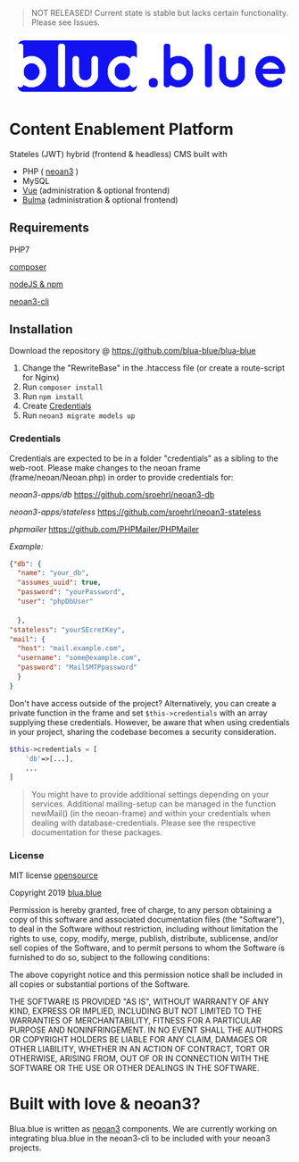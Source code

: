 >NOT RELEASED! Current state is stable but lacks certain functionality. Please see Issues.

![blua.blue](asset/img/blua-blue-logo.png)
# Content Enablement Platform
Stateles (JWT) hybrid (frontend & headless) CMS built with

- PHP ( [neoan3](https://github.com/sroehrl/neoan3) )
- MySQL
- [Vue](https://vuejs.org) (administration & optional frontend)
- [Bulma](https://bulma.io) (administration & optional frontend)

## Requirements

PHP7

[composer](https://getcomposer.org/)

[nodeJS & npm](https://nodejs.org)

[neoan3-cli](https://www.npmjs.com/package/neoan3-cli)


## Installation

Download the repository @ https://github.com/blua-blue/blua-blue

1. Change the "RewriteBase" in the .htaccess file (or create a route-script for Nginx)
2. Run `composer install`
3. Run `npm install`
4. Create [Credentials](#credentials) 
5. Run `neoan3 migrate models up`

### Credentials
Credentials are expected to be in a folder "credentials" as a sibling to the web-root. 
Please make changes to the neoan frame (frame/neoan/Neoan.php) in order to provide credentials for:

_neoan3-apps/db_ https://github.com/sroehrl/neoan3-db

_neoan3-apps/stateless_ https://github.com/sroehrl/neoan3-stateless

_phpmailer_ https://github.com/PHPMailer/PHPMailer

*Example:*

```JSON
{"db": {
  "name": "your_db",
  "assumes_uuid": true,
  "password": "yourPassword",
  "user": "phpDbUser"

  },
"stateless": "yourSEcretKey",
"mail": {
  "host": "mail.example.com",
  "username": "some@example.com",
  "password": "MailSMTPpassword"
  }
}
```
Don't have access outside of the project? Alternatively, you can create a private function in the frame and set
`$this->credentials` with an array supplying these credentials. However, be aware that when using credentials in your project, sharing the codebase becomes a security consideration.
```PHP
$this->credentials = [
    'db'=>[...],
    ...
]
```


> You might have to provide additional settings depending on your services. 
> Additional mailing-setup can be managed in the function newMail() (in the neoan-frame) and within your credentials when dealing with database-credentials.
> Please see the respective documentation for these packages.

### License

MIT license [opensource](https://opensource.org/licenses/MIT)

Copyright 2019 [blua.blue](https://blua.blue)

Permission is hereby granted, free of charge, to any person obtaining a copy of this software and associated documentation files (the "Software"), to deal in the Software without restriction, including without limitation the rights to use, copy, modify, merge, publish, distribute, sublicense, and/or sell copies of the Software, and to permit persons to whom the Software is furnished to do so, subject to the following conditions:

The above copyright notice and this permission notice shall be included in all copies or substantial portions of the Software.

THE SOFTWARE IS PROVIDED "AS IS", WITHOUT WARRANTY OF ANY KIND, EXPRESS OR IMPLIED, INCLUDING BUT NOT LIMITED TO THE WARRANTIES OF MERCHANTABILITY, FITNESS FOR A PARTICULAR PURPOSE AND NONINFRINGEMENT. IN NO EVENT SHALL THE AUTHORS OR COPYRIGHT HOLDERS BE LIABLE FOR ANY CLAIM, DAMAGES OR OTHER LIABILITY, WHETHER IN AN ACTION OF CONTRACT, TORT OR OTHERWISE, ARISING FROM, OUT OF OR IN CONNECTION WITH THE SOFTWARE OR THE USE OR OTHER DEALINGS IN THE SOFTWARE.

# Built with love & neoan3?

Blua.blue is written as [neoan3](https://github.com/sroehrl/neoan3/) components. We are currently working on integrating blua.blue in the neoan3-cli to be included with your neoan3 projects.

